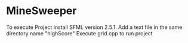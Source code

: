 # MineSweeper
To execute Project install SFML version 2.5.1.
Add a text file in the same directory name "highScore"
Execute grid.cpp to run project
